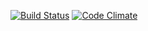 [![Build Status](https://travis-ci.org/GeorgeErickson/bonfig.png?branch=master)](https://travis-ci.org/GeorgeErickson/bonfig)
[![Code Climate](https://codeclimate.com/github/GeorgeErickson/bonfig.png)](https://codeclimate.com/github/GeorgeErickson/bonfig)
